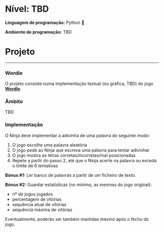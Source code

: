 # Nível: TBD

**Linguagem de programação:** Python 🐍

**Ambiente de programação:** TBD

# Projeto

---

### Wordle

O projeto consiste numa implementação textual (ou gráfica, TBD) do jogo [**Wordle**](https://www.nytimes.com/games/wordle/index.html).

### Âmbito

TBD

### Implementação

O Ninja deve implementar a adivinha de uma palavra do seguinte modo:

1. O jogo escolhe uma palavra aleatória
2. O jogo pede ao Ninja que escreva uma palavra para tentar adivinhar
3. O jogo mostra as letras corretas/incorretas/mal posicionadas
4. Repete a partir do passo 2, até que o Ninja acerte na palavra ou exceda o limite de 6 tentativas

**Bónus #1:** Ler banco de palavras a partir de um ficheiro de texto.

**Bónus #2:** Guardar estatísticas (no mínimo, as mesmas do jogo original):

- nº de jogos jogados
- percentagem de vitórias
- sequência atual de vitórias
- sequência máxima de vitórias

Eventualmente, poderão ser também mantidas mesmo após o fecho do jogo.
